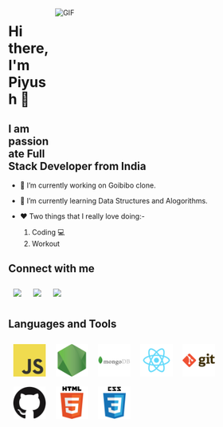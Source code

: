 


 <img align="right" alt="GIF" src="https://cdn.dribbble.com/users/118246/screenshots/5343519/wifi.gif" width="400" height="280" style=" padding:2%" />

# Hi there, I'm Piyush 👋

## I am passionate Full Stack Developer from India  

- 🔭 I’m currently working on Goibibo clone.

- 🌱 I’m currently learning Data Structures and Alogorithms.

- ❤️ Two things that I really love doing:- 

    1. Coding 💻
    2. Workout 


## Connect with me

[<img height="65px" style="padding:10px" src="https://cdn.jsdelivr.net/npm/simple-icons@v4/icons/linkedin.svg" />](https://www.linkedin.com/in/piyush-ranjan-24aa73207/)
[<img height="65px" style="padding:10px" src="https://cdn.jsdelivr.net/npm/simple-icons@v4/icons/instagram.svg" />](https://www.instagram.com/piyush___ranjan/)
[<img height="65px" style="padding:10px" src="https://cdn.jsdelivr.net/npm/simple-icons@v4/icons/twitter.svg" />]()

## Languages and Tools


<img align="left" alt="JavaScript" width="65px" style="padding:10px" src="https://raw.githubusercontent.com/github/explore/80688e429a7d4ef2fca1e82350fe8e3517d3494d/topics/javascript/javascript.png" />



<img align="left" alt="Node.js" width="65px" style="padding:10px" src="https://raw.githubusercontent.com/github/explore/80688e429a7d4ef2fca1e82350fe8e3517d3494d/topics/nodejs/nodejs.png" />



<img align="left" alt="MongoDB" width="65px" style="padding:10px" src="https://raw.githubusercontent.com/github/explore/80688e429a7d4ef2fca1e82350fe8e3517d3494d/topics/mongodb/mongodb.png" />



<img align="left" alt="React" width="65px" style="padding:10px" src="https://raw.githubusercontent.com/github/explore/80688e429a7d4ef2fca1e82350fe8e3517d3494d/topics/react/react.png" />

<img align="left" alt="Git" width="65px" style="padding:10px" src="https://raw.githubusercontent.com/github/explore/80688e429a7d4ef2fca1e82350fe8e3517d3494d/topics/git/git.png" />

<img align="left" alt="GitHub" width="65px" style="padding:10px" src="https://raw.githubusercontent.com/github/explore/78df643247d429f6cc873026c0622819ad797942/topics/github/github.png" />

<img align="left" alt="HTML5" width="65px" style="padding:10px" src="https://raw.githubusercontent.com/github/explore/80688e429a7d4ef2fca1e82350fe8e3517d3494d/topics/html/html.png" />
<img align="left" alt="CSS3" width="65px" style="padding:10px" src="https://raw.githubusercontent.com/github/explore/80688e429a7d4ef2fca1e82350fe8e3517d3494d/topics/css/css.png" />



<br />
<br />
<br/>
